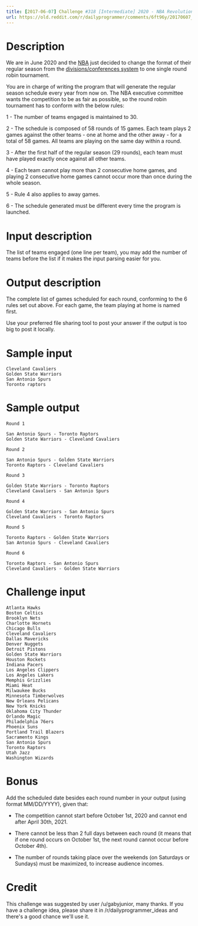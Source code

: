 ```yaml
---
title: [2017-06-07] Challenge #318 [Intermediate] 2020 - NBA Revolution
url: https://old.reddit.com/r/dailyprogrammer/comments/6ft96y/20170607_challenge_318_intermediate_2020_nba/
---
```


# Description

We are in June 2020 and the [NBA](https://en.wikipedia.org/wiki/National_Basketball_Association) just decided to change the format of their regular season from the [divisions/conferences system](https://en.wikipedia.org/wiki/National_Basketball_Association#Regular_season) to one single round robin tournament.

You are in charge of writing the program that will generate the regular season schedule every year from now on. The NBA executive committee wants the competition to be as fair as possible, so the round robin tournament has to conform with the below rules:

1 - The number of teams engaged is maintained to 30.

2 - The schedule is composed of 58 rounds of 15 games. Each team plays 2 games against the other teams - one at home and the other away - for a total of 58 games. All teams are playing on the same day within a round.

3 - After the first half of the regular season (29 rounds), each team must have played exactly once against all other teams.

4 - Each team cannot play more than 2 consecutive home games, and playing 2 consecutive home games cannot occur more than once during the whole season.

5 - Rule 4 also applies to away games.

6 - The schedule generated must be different every time the program is launched.

# Input description

The list of teams engaged (one line per team), you may add the number of teams before the list if it makes the input parsing easier for you.

# Output description

The complete list of games scheduled for each round, conforming to the 6 rules set out above. For each game, the team playing at home is named first.

Use your preferred file sharing tool to post your answer if the output is too big to post it locally.

# Sample input

    Cleveland Cavaliers
    Golden State Warriors
    San Antonio Spurs
    Toronto raptors

# Sample output

    Round 1
    
    San Antonio Spurs - Toronto Raptors
    Golden State Warriors - Cleveland Cavaliers
    
    Round 2
    
    San Antonio Spurs - Golden State Warriors
    Toronto Raptors - Cleveland Cavaliers
    
    Round 3
    
    Golden State Warriors - Toronto Raptors
    Cleveland Cavaliers - San Antonio Spurs
    
    Round 4
    
    Golden State Warriors - San Antonio Spurs
    Cleveland Cavaliers - Toronto Raptors 
    
    Round 5
    
    Toronto Raptors - Golden State Warriors 
    San Antonio Spurs - Cleveland Cavaliers 
    
    Round 6
    
    Toronto Raptors - San Antonio Spurs
    Cleveland Cavaliers - Golden State Warriors

# Challenge input

    Atlanta Hawks
    Boston Celtics
    Brooklyn Nets
    Charlotte Hornets
    Chicago Bulls
    Cleveland Cavaliers
    Dallas Mavericks
    Denver Nuggets
    Detroit Pistons
    Golden State Warriors
    Houston Rockets
    Indiana Pacers
    Los Angeles Clippers
    Los Angeles Lakers
    Memphis Grizzlies
    Miami Heat
    Milwaukee Bucks
    Minnesota Timberwolves
    New Orleans Pelicans
    New York Knicks
    Oklahoma City Thunder
    Orlando Magic
    Philadelphia 76ers
    Phoenix Suns
    Portland Trail Blazers
    Sacramento Kings
    San Antonio Spurs
    Toronto Raptors
    Utah Jazz
    Washington Wizards

# Bonus

Add the scheduled date besides each round number in your output (using format MM/DD/YYYY), given that:

- The competition cannot start before October 1st, 2020 and cannot end after April 30th, 2021.

- There cannot be less than 2 full days between each round (it means that if one round occurs on October 1st, the next round cannot occur before October 4th).

- The number of rounds taking place over the weekends (on Saturdays or Sundays) must be maximized, to increase audience incomes.

# Credit

This challenge was suggested by user /u/gabyjunior, many thanks. If you have a challenge idea, please share it in /r/dailyprogrammer_ideas and there's a good chance we'll use it. 
